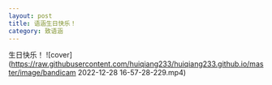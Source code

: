 ```yaml
---
layout: post
title: 语涵生日快乐！
category: 致语涵
---
```

生日快乐！
![cover](https://raw.githubusercontent.com/huiqiang233/huiqiang233.github.io/master/image/bandicam 2022-12-28 16-57-28-229.mp4)
